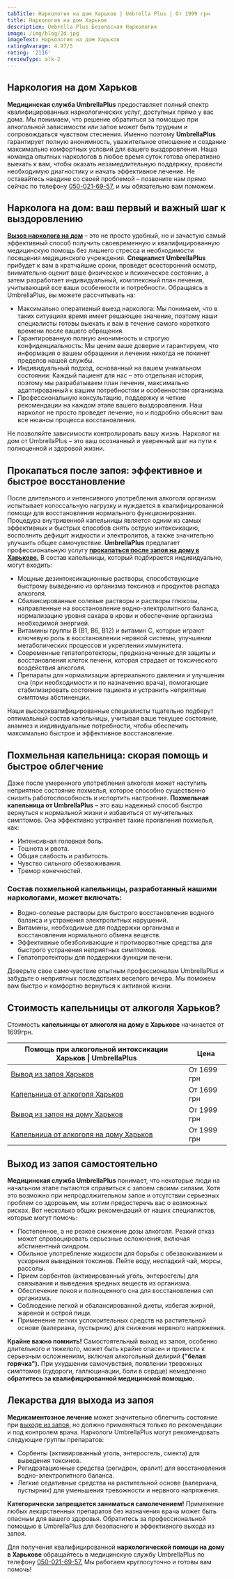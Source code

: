 ```yaml
---
tabTitle: Наркология на дом Харьков | Umbrella Plus | От 1999 грн
title: Наркология на дом Харьков
description: Umbrella Plus Безопасная Наркология
image: /img/blog/2d.jpg
imageText: Наркология на дом Харьков
ratingAvarage: 4.97/5
rating: '2116'
reviewType: alk-2
---
```


## Наркология на дом Харьков

**Медицинская служба UmbrellaPlus** предоставляет полный спектр квалифицированных наркологических услуг, доступных прямо у вас дома. Мы понимаем, что решение обратиться за помощью при алкогольной зависимости или запое может быть трудным и сопровождаться чувством стеснения. Именно поэтому **UmbrellaPlus** гарантирует полную анонимность, уважительное отношение и создание максимально комфортных условий для вашего выздоровления. Наша команда опытных наркологов в любое время суток готова оперативно выехать к вам, чтобы оказать незамедлительную поддержку, провести необходимую диагностику и начать эффективное лечение. Не оставайтесь наедине со своей проблемой – позвоните нам прямо сейчас по телефону [050-021-69-57](tel:0500216957), и мы обязательно вам поможем.

## Нарколога на дом: ваш первый и важный шаг к выздоровлению

**[Вызов нарколога на дом](https://umbrella-plus.com.ua/kharkiv/vivod-iz-zapoia-na-domy-kharkiv/)** – это не просто удобный, но и зачастую самый эффективный способ получить своевременную и квалифицированную медицинскую помощь без лишнего стресса и необходимости посещения медицинского учреждения. **Специалист UmbrellaPlus** прибудет к вам в кратчайшие сроки, проведет всесторонний осмотр, внимательно оценит ваше физическое и психическое состояние, а затем разработает индивидуальный, комплексный план лечения, учитывающий все ваши особенности и потребности. Обращаясь в UmbrellaPlus, вы можете рассчитывать на:

* Максимально оперативный выезд нарколога: Мы понимаем, что в таких ситуациях время имеет решающее значение, поэтому наши специалисты готовы выехать к вам в течение самого короткого времени после вашего обращения.
* Гарантированную полную анонимность и строгую конфиденциальность: Мы ценим ваше доверие и гарантируем, что информация о вашем обращении и лечении никогда не покинет пределов нашей службы.
* Индивидуальный подход, основанный на вашем уникальном состоянии: Каждый пациент для нас – это отдельная история, поэтому мы разрабатываем план лечения, максимально адаптированный к вашим потребностям и особенностям организма.
* Профессиональную консультацию, поддержку и четкие рекомендации на каждом этапе вашего выздоровления. Наш нарколог не просто проведет лечение, но и подробно объяснит вам все нюансы процесса восстановления.

Не позволяйте зависимости контролировать вашу жизнь. Нарколог на дом от UmbrellaPlus – это ваш осознанный и уверенный шаг на пути к полноценной и здоровой жизни.

## Прокапаться после запоя: эффективное и быстрое восстановление

После длительного и интенсивного употребления алкоголя организм испытывает колоссальную нагрузку и нуждается в квалифицированной помощи для восстановления нормального функционирования. Процедура внутривенной капельницы является одним из самых эффективных и быстрых способов снять острую интоксикацию, восполнить дефицит жидкости и электролитов, а также значительно улучшить общее самочувствие. **UmbrellaPlus** предлагает профессиональную услугу **[прокапаться после запоя на дому в Харькове.](https://umbrella-plus.com.ua/kharkiv/kapelnica_ot_alkogola_na_domy_kharkiv/)** В состав капельницы, который подбирается индивидуально, могут входить:

* Мощные дезинтоксикационные растворы, способствующие быстрому выведению из организма токсинов и продуктов распада алкоголя.
* Сбалансированные солевые растворы и растворы глюкозы, направленные на восстановление водно-электролитного баланса, нормализацию уровня сахара в крови и обеспечение организма необходимой энергией.
* Витамины группы B (B1, B6, B12) и витамин C, которые играют ключевую роль в восстановлении нервной системы, улучшении метаболических процессов и укреплении иммунитета.
* Современные гепатопротекторы, предназначенные для защиты и восстановления клеток печени, которая страдает от токсического воздействия алкоголя.
* Препараты для нормализации артериального давления и улучшения сна (при необходимости и по назначению врача), помогающие стабилизировать состояние пациента и устранить неприятные симптомы абстиненции.

Наши высококвалифицированные специалисты тщательно подберут оптимальный состав капельницы, учитывая ваше текущее состояние, анамнез и индивидуальные потребности, чтобы обеспечить максимально быстрое и эффективное восстановление.

## Похмельная капельница: скорая помощь и быстрое облегчение

Даже после умеренного употребления алкоголя может наступить неприятное состояние похмелья, которое способно существенно снизить работоспособность и испортить настроение. **Похмельная капельница от UmbrellaPlus** – это ваш надежный способ быстро вернуться к нормальной жизни и избавиться от мучительных симптомов. Она эффективно устраняет такие проявления похмелья, как:

* Интенсивная головная боль.
* Тошнота и рвота.
* Общая слабость и разбитость.
* Чувство сильного обезвоживания.
* Тремор конечностей.

### Состав похмельной капельницы, разработанный нашими наркологами, может включать:

* Водно-солевые растворы для быстрого восстановления водного баланса и устранения электролитных нарушений.
* Витамины, необходимые для поддержки организма и восстановления нормального обмена веществ.
* Эффективные обезболивающие и противорвотные средства для быстрого устранения неприятных симптомов.
* Гепатопротекторы для поддержки функции печени.

Доверьте свое самочувствие опытным профессионалам UmbrellaPlus и забудьте о неприятных последствиях веселого вечера. Мы поможем вам быстро и комфортно вернуться к активной жизни.

## Стоимость капельницы от алкоголя Харьков?

Стоимость **капельницы от алкоголя на дому в Харькове** начинается от 1699грн.

| Помощь при алкогольной интоксикации Харьков \| UmbrellaPlus                                                           | Цена        |
| --------------------------------------------------------------------------------------------------------------------- | ----------- |
| [Вывод из запоя Харьков](https://umbrella-plus.com.ua/kharkiv/vivod-iz-zapoia-kharkiv/)                               | От 1699 грн |
| [Капельница от алкоголя Харьков](https://umbrella-plus.com.ua/kharkiv/kapelnica_ot_alkogola_kharkiv/)                 | От 1699 грн |
| [Вывод из запоя на дому Харьков](https://umbrella-plus.com.ua/kharkiv/vivod-iz-zapoia-na-domy-kharkiv/)               | От 1999 грн |
| [Капельница от алкоголя на дому Харьков](https://umbrella-plus.com.ua/kharkiv/kapelnica_ot_alkogola_na_domy_kharkiv/) | От 1999 грн |

## Выход из запоя самостоятельно

**Медицинская служба UmbrellaPlus** понимает, что некоторые люди на начальном этапе пытаются справиться с запоем своими силами. Хотя это возможно при непродолжительном запое и отсутствии серьезных проблем со здоровьем, мы хотим предостеречь вас о возможных рисках. Вот несколько общих рекомендаций от наших специалистов, которые могут помочь:

* Постепенное, а не резкое снижение дозы алкоголя. Резкий отказ может спровоцировать серьезные осложнения, включая абстинентный синдром.
* Обильное употребление жидкости для борьбы с обезвоживанием и ускорения выведения токсинов. Пейте воду, несладкий чай, морсы, рассолы.
* Прием сорбентов (активированный уголь, энтеросгель) для связывания и выведения вредных веществ из организма.
* Обеспечение покоя и полноценного сна для восстановления сил организма.
* Соблюдение легкой и сбалансированной диеты, избегая жирной, жареной и острой пищи.
* Применение легких успокоительных средств на растительной основе (валериана, пустырник) для снижения нервного напряжения.

**Крайне важно помнить!** Самостоятельный выход из запоя, особенно длительного и тяжелого, может быть крайне опасен и привести к серьезным осложнениям, включая алкогольный делирий **("белая горячка").** При ухудшении самочувствия, появлении тревожных симптомов (судороги, галлюцинации, боли в сердце) немедленно **обратитесь за квалифицированной медицинской помощью.**

## Лекарства для выхода из запоя

**Медикаментозное лечение** может значительно облегчить состояние при [выходе из запоя,](https://umbrella-plus.com.ua/kharkiv/vivod-iz-zapoia-kharkiv/) но должно применяться только по рекомендации и под контролем врача. Наркологи UmbrellaPlus могут рекомендовать следующие группы препаратов:

* Сорбенты (активированный уголь, энтеросгель, смекта) для выведения токсинов.
* Регидратационные средства (регидрон, оралит) для восстановления водно-электролитного баланса.
* Легкие седативные средства на растительной основе (валериана, пустырник) для уменьшения тревожности и нервного напряжения.

**Категорически запрещается заниматься самолечением!** Применение любых лекарственных препаратов без назначения врача может быть опасным для вашего здоровья. Обратитесь за профессиональной помощью в UmbrellaPlus для безопасного и эффективного выхода из запоя.

Для получения квалифицированной **наркологической помощи на дому в Харькове** обращайтесь в медицинскую службу UmbrellaPlus по телефону [050-021-69-57.](tel:0500216957) Мы работаем круглосуточно и готовы вам помочь!
